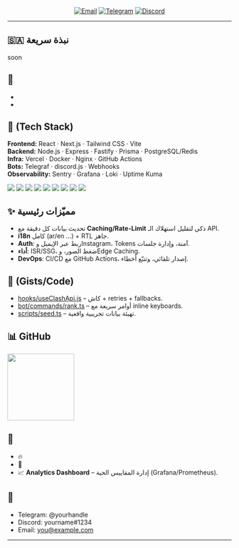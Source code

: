 <!-- Hero -->


<!-- Badges -->
<p align="center">
  <a href="mailto:you@example.com"><img alt="Email" src="https://img.shields.io/badge/Email-Contact-informational?style=for-the-badge&logo=gmail"></a>
  <a href="https://t.me/yourhandle"><img alt="Telegram" src="https://img.shields.io/badge/Telegram-Chat-blue?style=for-the-badge&logo=telegram"></a>
  <a href="https://discord.gg/yourinvite"><img alt="Discord" src="https://img.shields.io/badge/Discord-Community-5865F2?style=for-the-badge&logo=discord&logoColor=white"></a>
</p>

---

## 🇸🇦 نبذة سريعة
soon

## 🔭 
- 
-

## 🧰 (Tech Stack)
**Frontend:** React · Next.js · Tailwind CSS · Vite  
**Backend:** Node.js · Express · Fastify · Prisma · PostgreSQL/Redis  
**Infra:** Vercel · Docker · Nginx · GitHub Actions  
**Bots:** Telegraf · discord.js · Webhooks  
**Observability:** Sentry · Grafana · Loki · Uptime Kuma

<p align="left">
  <img src="https://img.shields.io/badge/React-20232A?logo=react&logoColor=61DAFB" />
  <img src="https://img.shields.io/badge/Next.js-000?logo=nextdotjs" />
  <img src="https://img.shields.io/badge/Tailwind-0ea5e9?logo=tailwindcss&logoColor=white" />
  <img src="https://img.shields.io/badge/Node.js-143?logo=nodedotjs&logoColor=white" />
  <img src="https://img.shields.io/badge/Prisma-2D3748?logo=prisma" />
  <img src="https://img.shields.io/badge/PostgreSQL-336791?logo=postgresql&logoColor=white" />
  <img src="https://img.shields.io/badge/Redis-D82C20?logo=redis&logoColor=white" />
  <img src="https://img.shields.io/badge/Telegram%20Bot-26A5E4?logo=telegram&logoColor=white" />
  <img src="https://img.shields.io/badge/discord.js-5865F2?logo=discord&logoColor=white" />
</p>

## ✨ مميّزات رئيسية
- تحديث بيانات كل دقيقة مع **Caching/Rate-Limit** ذكي لتقليل استهلاك الـ API.
- **i18n** كامل (ar/en …) + RTL جاهز.
- **Auth**: ربط عبر الإيميل وInstagram، Tokens آمنة، وإدارة جلسات.
- **أداء**: ISR/SSG، ضغط الصور، وEdge Caching.
- **DevOps**: CI/CD مع GitHub Actions، إصدار تلقائي، وتتبّع أخطاء.

## 🧪 (Gists/Code)
- [hooks/useClashApi.js](#) – كاش + retries + fallbacks.
- [bot/commands/rank.ts](#) – أوامر سريعة مع inline keyboards.
- [scripts/seed.ts](#) – تهيئة بيانات تجريبية واقعية.

## 📊  GitHub

<p align="left">
  <img src="https://streak-stats.demolab.com?user=YOUR_GITHUB&hide_border=true" height="150" />
</p>

## 📌 
- 🔥 
- 🤖  
- 📈 **Analytics Dashboard** – إدارة المقاييس الحية (Grafana/Prometheus).

## 🤝 
- Telegram: @yourhandle  
- Discord: yourname#1234  
- Email: you@example.com

---


